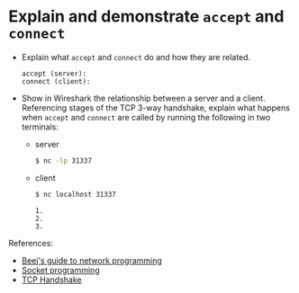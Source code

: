# Explain and demonstrate `accept` and `connect`

- Explain what `accept` and `connect` do and how they are related.

    ```text
    accept (server):
    connect (client):
    ```

- Show in Wireshark the relationship between a server and a client.  Referencing stages of the TCP 3-way handshake, explain what happens when `accept` and `connect` are called by running the following in two terminals:

  - server

    ```bash
    $ nc -lp 31337
    ```

  - client

    ```bash
    $ nc localhost 31337
    ```

    ```text
    1.
    2.
    3.
    ```


References:

- [Beej's guide to network programming](https://beej.us/guide/bgnet/html/)
- [Socket programming](https://www.geeksforgeeks.org/socket-programming-cc/)
- [TCP Handshake](https://www.geeksforgeeks.org/tcp-3-way-handshake-process/)
